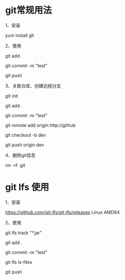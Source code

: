 # git常规用法

1、安装

yum install git

2、使用

git add .

git commit -m "test"

git push

3、关联仓库、创建远程分支

git init

git add .

git commit -m "test"

git remote add origin http://github

git checkout -b dev

git push origin dev

4、删除git信息

rm -rf .git





# git lfs 使用

1、安装

https://github.com/git-lfs/git-lfs/releases Linux AMD64

2、使用

git lfs track "*.jar"

git add .

git commit -m "test"

git lfs ls-files

git push

